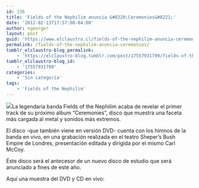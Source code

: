 ```yaml
---
id: 136
title: 'Fields of the Nephilim anuncia &#8220;Ceremonies&#8221;'
date: '2012-02-13T17:57:00-04:00'
author: ngeorger
layout: post
guid: 'https://www.elclaustro.cl/fields-of-the-nephilim-anuncia-ceremonies/'
permalink: /fields-of-the-nephilim-anuncia-ceremonies/
tumblr_elclaustro-blog_permalink:
    - 'https://elclaustro-blog.tumblr.com/post/17557931799/fields-of-the-nephilim-anuncia-ceremonies'
tumblr_elclaustro-blog_id:
    - '17557931799'
categories:
    - 'Sin categoría'
tags:
    - 'Fields of the Nephilim'
---
```


![](http://www.fields-of-the-nephilim.com/files/stacks_image_336_1.png)La legendaria banda Fields of the Nephilim acaba de revelar el primer track de su próximo album “Ceremonies”, disco que muestra una faceta más cargada al metal y sonidos más extremos.

El disco -que también viene en versión DVD- cuenta con los himnos de la banda en vivo, en una grabación realizada en el teatro Sheper’s Bush Empire de Londres, presentación editada y dirigida por el mismo Carl McCoy.

Éste disco será el antecesor de un nuevo disco de estudio que será anunciado a fines de este año.

Aquí una muestra del DVD y CD en vivo: